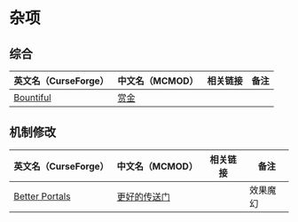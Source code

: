# 杂项

## 综合

| 英文名（CurseForge）                                                | 中文名（MCMOD）                              | 相关链接 | 备注 |
| ------------------------------------------------------------------- | -------------------------------------------- | -------- | ---- |
| [Bountiful](https://www.curseforge.com/minecraft/mc-mods/bountiful) | [赏金](https://www.mcmod.cn/class/2657.html) |          |      |

## 机制修改

| 英文名（CurseForge）                                                         | 中文名（MCMOD）                                      | 相关链接 | 备注     |
| ---------------------------------------------------------------------------- | ---------------------------------------------------- | -------- | -------- |
| [Better Portals](https://www.curseforge.com/minecraft/mc-mods/betterportals) | [更好的传送门](https://www.mcmod.cn/class/1761.html) |          | 效果魔幻 |
